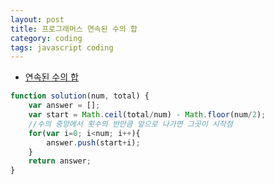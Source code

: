 ```yaml
---
layout: post
title: 프로그래머스 연속된 수의 합
category: coding
tags: javascript coding
---
```


* [연속된 수의 합](https://school.programmers.co.kr/learn/courses/30/lessons/120923?language=javascript)

```javascript
function solution(num, total) {
    var answer = [];
    var start = Math.ceil(total/num) - Math.floor(num/2);
    //수의 중앙에서 횟수의 반만큼 앞으로 나가면 그곳이 시작점
    for(var i=0; i<num; i++){
        answer.push(start+i);
    }
    return answer;
}
```